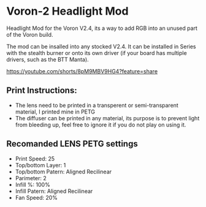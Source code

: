 # Voron-2 Headlight Mod

Headlight Mod for the Voron V2.4, its a way to add RGB into an unused part of the Voron build.

The mod can be insalled into any stocked V2.4.  It can be installed in Series with the stealth burner or onto its own driver (if your board has multiple drivers, such as the BTT Manta).

https://youtube.com/shorts/8pM9MBV9HG4?feature=share



## Print Instructions:

* The lens need to be printed in a transperent or semi-transparent material, I printed mine in PETG
* The diffuser can be printed in any material, its purpose is to prevent light from bleeding up, feel free to ignore it if you do not play on using it.


## Recomanded LENS PETG settings

* Print Speed: 25
* Top/bottom Layer: 1
* Top/bottom Patern: Aligned Recilinear
* Parimeter: 2
* Infill %: 100%
* Infill Patern: Aligned Recilinear
* Fan Speed: 20%
